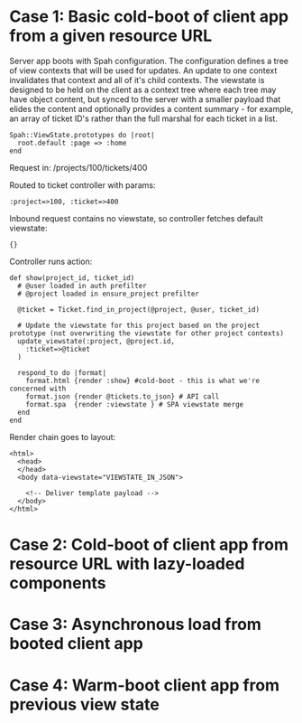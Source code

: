 Case 1: Basic cold-boot of client app from a given resource URL
================================================================================

Server app boots with Spah configuration. The configuration defines a tree of view contexts that will be used for updates. An update to one context invalidates that context and all of it's child contexts. The viewstate is designed to be held on the client as a context tree where each tree may have object content, but synced to the server with a smaller payload that elides the content and optionally provides a content summary - for example, an array of ticket ID's rather than the full marshal for each ticket in a list.

    Spah::ViewState.prototypes do |root|
      root.default :page => :home
    end

Request in: /projects/100/tickets/400

Routed to ticket controller with params:
    
    :project=>100, :ticket=>400

Inbound request contains no viewstate, so controller fetches default viewstate:

    {}
    
Controller runs action:

    def show(project_id, ticket_id)
      # @user loaded in auth prefilter
      # @project loaded in ensure_project prefilter

      @ticket = Ticket.find_in_project(@project, @user, ticket_id)
      
      # Update the viewstate for this project based on the project prototype (not overwriting the viewstate for other project contexts)
      update_viewstate(:project, @project.id, 
        :ticket=>@ticket
      )
        
      respond_to do |format|
        format.html {render :show} #cold-boot - this is what we're concerned with
        format.json {render @tickets.to_json} # API call
        format.spa  {render :viewstate } # SPA viewstate merge
      end
    end
    
Render chain goes to layout:

    <html>
      <head>
      </head>
      <body data-viewstate="VIEWSTATE_IN_JSON">
        
        <!-- Deliver template payload -->
      </body>
    </html>
    



Case 2: Cold-boot of client app from resource URL with lazy-loaded components
================================================================================

Case 3: Asynchronous load from booted client app
================================================================================

Case 4: Warm-boot client app from previous view state
================================================================================